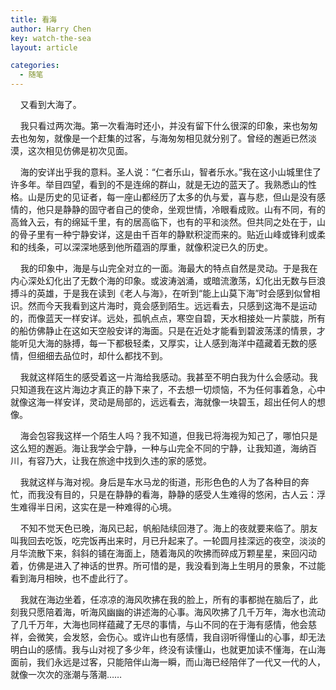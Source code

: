 ```yaml
---
title: 看海
author: Harry Chen
key: watch-the-sea
layout: article

categories:
  - 随笔
---
```


    又看到大海了。

    我只看过两次海。第一次看海时还小，并没有留下什么很深的印象，来也匆匆去也匆匆，就像是一个赶集的过客，与海匆匆相见就分别了。曾经的邂逅已然淡漠，这次相见仿佛是初次见面。

    海的安详出乎我的意料。圣人说：“仁者乐山，智者乐水。”我在这小山城里住了许多年。举目四望，看到的不是连绵的群山，就是无边的蓝天了。我熟悉山的性格。山是历史的见证者，每一座山都经历了太多的仇与爱，喜与悲，但山是没有感情的，他只是静静的固守者自己的使命，坐观世情，冷眼看成败。山有不同，有的高耸入云，有的绵延千里，有的居高临下，也有的平和淡然。但共同之处在于，山的骨子里有一种宁静安详，这是由千百年的静默积淀而来的。贴近山峰或锋利或柔和的线条，可以深深地感到他所蕴涵的厚重，就像积淀已久的历史。

    我的印象中，海是与山完全对立的一面。海最大的特点自然是灵动。于是我在内心深处幻化出了无数个海的印象。或波涛汹涌，或暗流激荡，幻化出无数与巨浪搏斗的英雄，于是我在读到《老人与海》，在听到“能上山莫下海”时会感到似曾相识。然而今天我看到这片海时，竟会感到陌生。远远看去，只感到这海不是运动的，而像蓝天一样安详。远处，孤帆点点，寒空自碧，天水相接处一片蒙胧，所有的船仿佛静止在这如天空般安详的海面。只是在近处才能看到碧波荡漾的情景，才能听见大海的脉搏，每一下都极轻柔，又厚实，让人感到海洋中蕴藏着无数的感情，但细细去品位时，却什么都找不到。

    我就这样陌生的感受着这一片海给我感动。我甚至不明白我为什么会感动。我只知道我在这片海边才真正的静下来了，不去想一切烦恼，不为任何事着急，心中就像这海一样安详，灵动是局部的，远远看去，海就像一块碧玉，超出任何人的想像。

    海会包容我这样一个陌生人吗？我不知道，但我已将海视为知己了，哪怕只是这么短的邂逅。海让我学会宁静，一种与山完全不同的宁静，让我知道，海纳百川，有容乃大，让我在旅途中找到久违的家的感觉。

    我就这样与海对视。身后是车水马龙的街道，形形色色的人为了各种目的奔忙，而我没有目的，只是在静静的看海，静静的感受人生难得的悠闲，古人云：浮生难得半日闲，这实在是一种难得的心境。

    不知不觉天色已晚，海风已起，帆船陆续回港了。海上的夜就要来临了。朋友叫我回去吃饭，吃完饭再出来时，月已升起来了。一轮圆月挂深远的夜空，淡淡的月华流散下来，斜斜的铺在海面上，随着海风的吹拂而碎成万颗星星，来回闪动着，仿佛是进入了神话的世界。所可惜的是，我没看到海上生明月的景象，不过能看到海月相映，也不虚此行了。

    我就在海边坐着，任凉凉的海风吹拂在我的脸上，所有的事都抛在脑后了，此刻我只愿陪着海，听海风幽幽的讲述海的心事。海风吹拂了几千万年，海水也流动了几千万年，大海也同样蕴藏了无尽的事情，与山不同的在于海有感情，他会慈祥，会微笑，会发怒，会伤心。或许山也有感情，我自诩听得懂山的心事，却无法明白山的感情。我与山对视了多少年，终没有读懂山，也就更加读不懂海，在山海面前，我们永远是过客，只能陪伴山海一瞬，而山海已经陪伴了一代又一代的人，就像一次次的涨潮与落潮……
